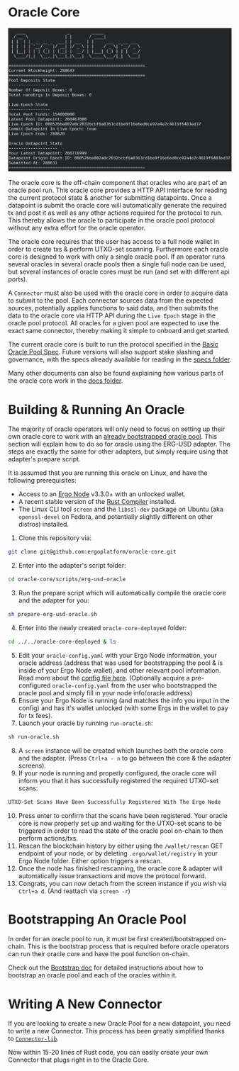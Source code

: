 # Oracle Core

![](images/oracle-core.png)

The oracle core is the off-chain component that oracles who are part of an oracle pool run. This oracle core provides a HTTP API interface for reading the current protocol state & another for submitting datapoints. Once a datapoint is submit the oracle core will automatically generate the required tx and post it as well as any other actions required for the protocol to run. This thereby allows the oracle to participate in the oracle pool protocol without any extra effort for the oracle operator.

The oracle core requires that the user has access to a full node wallet in order to create txs & perform UTXO-set scanning. Furthermore each oracle core is designed to work with only a single oracle pool. If an operator runs several oracles in several oracle pools then a single full node can be used, but several instances of oracle cores must be run (and set with different api ports).

A `Connector` must also be used with the oracle core in order to acquire data to submit to the pool. Each connector sources data from the expected sources, potentially applies functions to said data, and then submits the data to the oracle core via HTTP API during the `Live Epoch` stage in the oracle pool protocol. All oracles for a given pool are expected to use the exact same connector, thereby making it simple to onboard and get started.

The current oracle core is built to run the protocol specified in the [Basic Oracle Pool Spec](https://github.com/ergoplatform/oracle-core/blob/master/docs/specs/Basic-Oracle-Pool-Spec.md). Future versions will also support stake slashing and governance, with the specs already available for reading in the [specs folder](docs/specs).

Many other documents can also be found explaining how various parts of the oracle core work in the [docs folder](docs).



# Building & Running An Oracle
The majority of oracle operators will only need to focus on setting up their own oracle core to work with an [already bootstrapped oracle pool](#Bootstrapping-An-Oracle-Pool). This section will explain how to do so for oracle using the ERG-USD adapter. The steps are exactly the same for other adapters, but simply require using that adapter's prepare script.

It is assumed that you are running this oracle on Linux, and have the following prerequisites:
- Access to an [Ergo Node](https://github.com/ergoplatform/ergo) v3.3.0+ with an unlocked wallet.
- A recent stable version of the [Rust Compiler](https://www.rust-lang.org/tools/install) installed.
- The Linux CLI tool `screen` and the `libssl-dev` package on Ubuntu (aka `openssl-devel` on Fedora, and potentially slightly different on other distros) installed.

1. Clone this repository via:
```sh
git clone git@github.com:ergoplatform/oracle-core.git
```
2. Enter into the adapter's script folder:
```sh
cd oracle-core/scripts/erg-usd-oracle
```
3. Run the prepare script which will automatically compile the oracle core and the adapter for you:
```sh
sh prepare-erg-usd-oracle.sh
```
4. Enter into the newly created `oracle-core-deployed` folder:
```sh
cd ../../oracle-core-deployed & ls
```
5. Edit your `oracle-config.yaml` with your Ergo Node information, your oracle address (address that was used for bootstrapping the pool & is inside of your Ergo Node wallet), and other relevant pool information. Read more about the [config file here](docs/Oracle-Config.md). (Optionally acquire a pre-configured `oracle-config.yaml` from the user who bootstrapped the oracle pool and simply fill in your node info/oracle address)
6. Ensure your Ergo Node is running (and matches the info you input in the config) and has it's wallet unlocked (with some Ergs in the wallet to pay for tx fees).
7. Launch your oracle by running `run-oracle.sh`:
```sh
sh run-oracle.sh
```
8. A `screen` instance will be created which launches both the oracle core and the adapter. (Press `Ctrl+a - n` to go between the core & the adapter screens).
9. If your node is running and properly configured, the oracle core will inform you that it has successfully registered the required UTXO-set scans:
```sh
UTXO-Set Scans Have Been Successfully Registered With The Ergo Node
```
10. Press enter to confirm that the scans have been registered. Your oracle core is now properly set up and waiting for the UTXO-set scans to be triggered in order to read the state of the oracle pool on-chain to then perform actions/txs.
11. Rescan the blockchain history by either using the `/wallet/rescan` GET endpoint of your node, or by deleting `.ergo/wallet/registry` in your Ergo Node folder. Either option triggers a rescan.
12. Once the node has finished rescanning, the oracle core & adapter will automatically issue transactions and move the protocol forward.
13. Congrats, you can now detach from the screen instance if you wish via `Ctrl+a d`. (And reattach via `screen -r`)


# Bootstrapping An Oracle Pool
In order for an oracle pool to run, it must be first created/bootstrapped on-chain. This is the bootstrap process that is required before oracle operators can run their oracle core and have the pool function on-chain.

Check out the [Bootstrap doc](docs/Bootstrap.md) for detailed instructions about how to bootstrap an oracle pool and each of the oracles within it.


# Writing A New Connector
If you are looking to create a new Oracle Pool for a new datapoint, you need to write a new Connector. This process has been greatly simplified thanks to [`Connector-lib`](connectors/connector-lib).

Now within 15-20 lines of Rust code, you can easily create your own Connector that plugs right in to the Oracle Core.